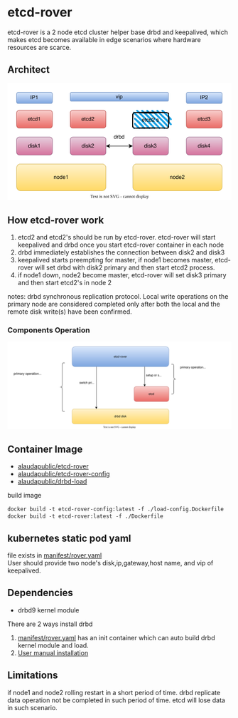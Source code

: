 etcd-rover
============
etcd-rover is a 2 node etcd cluster helper base drbd and keepalived, which makes etcd becomes available in edge scenarios where hardware resources are scarce.

Architect
-----------
![component diagram](./doc/etcd-rover.drawio.svg)

How etcd-rover work
-----------
1. etcd2 and etcd2's should be run by etcd-rover. etcd-rover will start keepalived and drbd once you start etcd-rover container in each node
2. drbd immediately establishes the connection between disk2 and disk3
3. keepalived starts preempting for master, if node1 becomes master, etcd-rover will set drbd with disk2 primary and then start etcd2 process.
4. if node1 down, node2 become master, etcd-rover will set disk3 primary and then start etcd2's in node 2

notes: drbd synchronous replication protocol. Local write operations on the primary node are considered
completed only after both the local and the remote disk write(s) have been confirmed.

### Components Operation
![component diagram](./doc/etcd-rover-operation.drawio.svg)

Container Image
----------
- [alaudapublic/etcd-rover](https://hub.docker.com/r/alaudapublic/etcd-rover)
- [alaudapublic/etcd-rover-config](https://hub.docker.com/r/alaudapublic/etcd-rover-config)
- [alaudapublic/drbd-load](https://hub.docker.com/r/alaudapublic/drbd-load)

build image
```
docker build -t etcd-rover-config:latest -f ./load-config.Dockerfile
docker build -t etcd-rover:latest -f ./Dockerfile
```

kubernetes static pod yaml
----------
file exists in [manifest/rover.yaml](./manifest/rover.yaml)  
User should provide two node's disk,ip,gateway,host name, and vip of keepalived.



Dependencies
---------
- drbd9 kernel module  

There are 2 ways install drbd
1. [manifest/rover.yaml](./manifest/rover.yaml) has an init container which can auto build drbd kernel module and load.
2. [User manual installation](https://linbit.com/drbd-user-guide/drbd-guide-9_0-en/#p-build-install-configure)

Limitations
----------
if node1 and node2 rolling restart in a short period of time. drbd replicate data operation not be completed in such period of time. etcd will lose data in such scenario.

